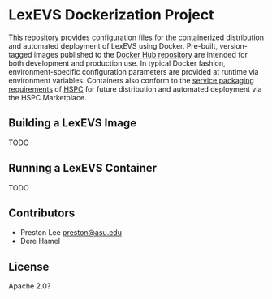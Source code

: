 # LexEVS Dockerization Project

This repository provides configuration files for the containerized distribution and automated deployment of LexEVS using Docker. Pre-built, version-tagged images published to the [Docker Hub repository](https://hub.docker.com#fixme) are intended for both development and production use. In typical Docker fashion, environment-specific configuration parameters are provided at runtime via environment variables. Containers also conform to the [service packaging requirements](https://healthservices.atlassian.net/wiki/display/PE/Service+Packaging+Requirements) of [HSPC](http://hspconsortium.org) for future distribution and automated deployment via the HSPC Marketplace.

## Building a LexEVS Image

TODO

## Running a LexEVS Container

TODO


## Contributors

* Preston Lee <preston@asu.edu>
* Dere Hamel

## License

Apache 2.0?
